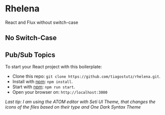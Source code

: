 # Rhelena

React and Flux without switch-case

## No Switch-Case

## Pub/Sub Topics

To start your React project with this boilerplate:

* Clone this repo: `git clone https://github.com/tiagostutz/rhelena.git`.
* Install with [npm](https://www.npmjs.com): `npm install`.
* Start with [npm](https://www.npmjs.com): `npm run start`.
* Open your browser on: `http://localhost:3000`

*Last tip: I am using the ATOM editor with Seti UI Theme, that changes the icons of the files based on their type and One Dark Syntax Theme*
